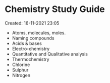 # Chemistry Study Guide
Created: 16-11-2021 23:05

* Atoms, molecules, moles.
* Naming compounds
* Acids & bases
* Electro-chemistry
* Quantitative and Qualitative analysis
* Thermochemistry
* Chlorine
* Sulphur 
* Nitrogen